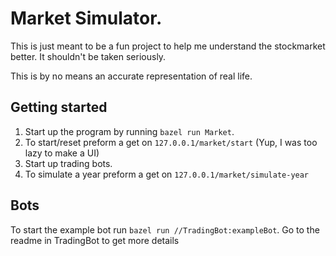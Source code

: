 # Market Simulator.
This is just meant to be a fun project to help me understand the stockmarket better. It shouldn't be taken seriously. 

This is by no means an accurate representation of real life.

## Getting started
1. Start up the program by running `bazel run Market`.
2. To start/reset preform a get on `127.0.0.1/market/start` (Yup, I was too lazy to make a UI)
3. Start up trading bots.
4. To simulate a year preform a get on `127.0.0.1/market/simulate-year`


## Bots
To start the example bot run `bazel run //TradingBot:exampleBot`.
Go to the readme in TradingBot to get more details